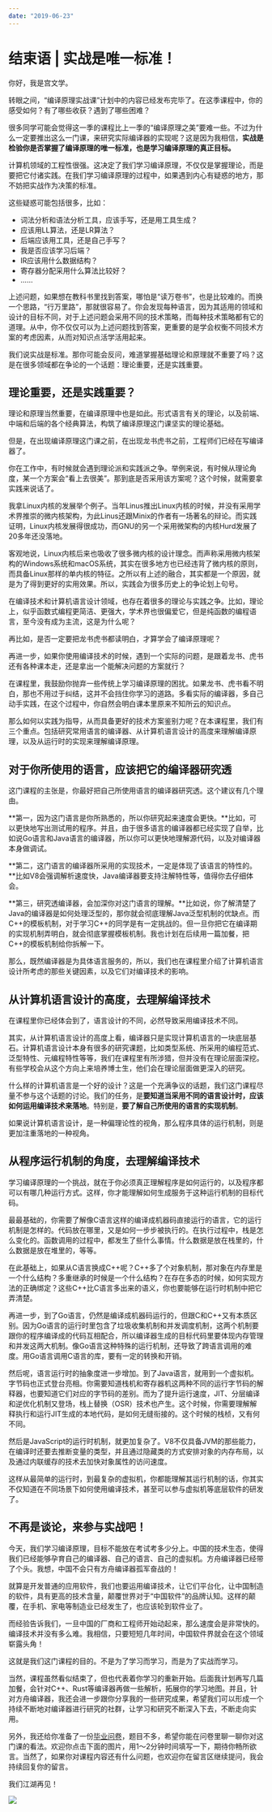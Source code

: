 ```yaml
---
date: "2019-06-23"
---  
```

      
# 结束语 | 实战是唯一标准！
你好，我是宫文学。

转眼之间，“编译原理实战课”计划中的内容已经发布完毕了。在这季课程中，你的感受如何？有了哪些收获？遇到了哪些困难？

很多同学可能会觉得这一季的课程比上一季的“编译原理之美”要难一些。不过为什么一定要推出这么一门课，来研究实际编译器的实现呢？这是因为我相信，**实战是检验你是否掌握了编译原理的唯一标准，也是学习编译原理的真正目标。**

计算机领域的工程性很强。这决定了我们学习编译原理，不仅仅是掌握理论，而是要把它付诸实践。在我们学习编译原理的过程中，如果遇到内心有疑惑的地方，那不妨把实战作为决策的标准。

这些疑惑可能包括很多，比如：

* 词法分析和语法分析工具，应该手写，还是用工具生成？
* 应该用LL算法，还是LR算法？
* 后端应该用工具，还是自己手写？
* 我是否应该学习后端？
* IR应该用什么数据结构？
* 寄存器分配采用什么算法比较好？
* ……

上述问题，如果想在教科书里找到答案，哪怕是“读万卷书”，也是比较难的。而换一个思路，“行万里路”，那就很容易了。你会发现每种语言，因为其适用的领域和设计的目标不同，对于上述问题会采用不同的技术策略，而每种技术策略都有它的道理。从中，你不仅仅可以为上述问题找到答案，更重要的是学会权衡不同技术方案的考虑因素，从而对知识点活学活用起来。

<!-- [[[read_end]]] -->

我们说实战是标准。那你可能会反问，难道掌握基础理论和原理就不重要了吗？这是在很多领域都在争论的一个话题：理论重要，还是实践重要。

## 理论重要，还是实践重要？

理论和原理当然重要，在编译原理中也是如此。形式语言有关的理论，以及前端、中端和后端的各个经典算法，构筑了编译原理这门课坚实的理论基础。

但是，在出现编译原理这门课之前，在出现龙书虎书之前，工程师们已经在写编译器了。

你在工作中，有时候就会遇到理论派和实践派之争。举例来说，有时候从理论角度，某一个方案会“看上去很美”。那到底是否采用该方案呢？这个时候，就需要拿实践来说话了。

我拿Linux内核的发展举个例子。当年Linus推出Linux内核的时候，并没有采用学术界推崇的微内核架构，为此Linus还跟Minix的作者有一场著名的辩论。而实践证明，Linux内核发展得很成功，而GNU的另一个采用微架构的内核Hurd发展了20多年还没落地。

客观地说，Linux内核后来也吸收了很多微内核的设计理念。而声称采用微内核架构的Windows系统和macOS系统，其实在很多地方也已经违背了微内核的原则，而具备Linux那样的单内核的特征。之所以有上述的融合，其实都是一个原因，就是为了得到更好的实用效果。所以，实践会为很多历史上的争论划上句号。

在编译技术和计算机语言设计领域，也存在着很多的理论与实践之争。比如，理论上，似乎函数式编程更简洁、更强大，学术界也很偏爱它，但是纯函数的编程语言，至今没有成为主流，这是为什么呢？

再比如，是否一定要把龙书虎书都读明白，才算学会了编译原理呢？

再进一步，如果你使用编译技术的时候，遇到一个实际的问题，是跟着龙书、虎书还有各种课本走，还是拿出一个能解决问题的方案就行？

在课程里，我鼓励你抛弃一些传统上学习编译原理的困扰。如果龙书、虎书看不明白，那也不用过于纠结，这并不会挡住你学习的道路。多看实际的编译器，多自己动手实践，在这个过程中，你自然会明白课本里原来不知所云的知识点。

那么如何以实践为指导，从而具备更好的技术方案鉴别力呢？在本课程里，我们有三个重点。包括研究常用语言的编译器、从计算机语言设计的高度来理解编译原理，以及从运行时的实现来理解编译原理。

## 对于你所使用的语言，应该把它的编译器研究透

这门课程的主张是，你最好把自己所使用语言的编译器研究透。这个建议有几个理由。

**第一，因为这门语言是你所熟悉的，所以你研究起来速度会更快。**比如，可以更快地写出测试用的程序。并且，由于很多语言的编译器都已经实现了自举，比如说Go语言和Java语言的编译器，所以你可以更快地理解源代码，以及对编译器本身做调试。

**第二，这门语言的编译器所采用的实现技术，一定是体现了该语言的特性的。**比如V8会强调解析速度快，Java编译器要支持注解特性等，值得你去仔细体会。

**第三，研究透编译器，会加深你对这门语言的理解。**比如说，你了解清楚了Java的编译器是如何处理泛型的，那你就会彻底理解Java泛型机制的优缺点。而C++的模板机制，对于学习C++的同学是有一定挑战的。但一旦你把它在编译期的实现机制弄明白，就会彻底掌握模板机制。我也计划在后续用一篇加餐，把C++的模板机制给你拆解一下。

那么，既然编译器是为具体语言服务的，所以，我们也在课程里介绍了计算机语言设计所考虑的那些关键因素，以及它们对编译技术的影响。

## 从计算机语言设计的高度，去理解编译技术

在课程里你已经体会到了，语言设计的不同，必然导致采用编译技术不同。

其实，从计算机语言设计的高度上看，编译器只是实现计算机语言的一块底层基石。计算机语言设计本身有很多的研究课题，比如类型系统、所采用的编程范式、泛型特性、元编程特性等等，我们在课程里有所涉猎，但并没有在理论层面深挖。有些学校会从这个方向上来培养博士生，他们会在理论层面做更深入的研究。

什么样的计算机语言是一个好的设计？这是一个充满争议的话题，我们这门课程尽量不参与这个话题的讨论。我们的任务，是**要知道当采用不同的语言设计时，应该如何运用编译技术来落地**。特别是，**要了解自己所使用的语言的实现机制**。

如果说计算机语言设计，是一种偏理论性的视角，那么程序具体的运行机制，则是更加注重落地的一种视角。

## 从程序运行机制的角度，去理解编译技术

学习编译原理的一个挑战，就在于你必须真正理解程序是如何运行的，以及程序都可以有哪几种运行方式。这样，你才能理解如何生成服务于这种运行机制的目标代码。

最最基础的，你需要了解像C语言这样的编译成机器码直接运行的语言，它的运行机制是怎样的。代码放在哪里，又是如何一步步被执行的。在执行过程中，栈是怎么变化的。函数调用的过程中，都发生了些什么事情。什么数据是放在栈里的，什么数据是放在堆里的，等等。

在此基础上，如果从C语言换成C++呢？C++多了个对象机制，那对象在内存里是一个什么结构？多重继承的时候是一个什么结构？在存在多态的时候，如何实现方法的正确绑定？这些C++比C语言多出来的语义，你也要能够在运行时机制中把它弄清楚。

再进一步，到了Go语言，仍然是编译成机器码运行的，但跟C和C++又有本质区别。因为Go语言的运行时里包含了垃圾收集机制和并发调度机制，这两个机制要跟你的程序编译成的代码互相配合，所以编译器生成的目标代码里要体现内存管理和并发这两大机制。像Go语言这种特殊的运行机制，还导致了跨语言调用的难度。用Go语言调用C语言的库，要有一定的转换和开销。

然后呢，语言运行时的抽象度进一步增加。到了Java语言，就用到一个虚拟机。字节码也正式登台亮相。你需要知道栈机和寄存器机这两种不同的运行字节码的解释器，也要知道它们对应的字节码的差别。而为了提升运行速度，JIT、分层编译和逆优化机制又登场，栈上替换（OSR）技术也产生。这个时候，你需要理解解释执行和运行JIT生成的本地代码，是如何无缝衔接的。这个时候的栈桢，又有何不同。

然后是JavaScript的运行时机制，就更加复杂了。V8不仅具备JVM的那些能力，在编译时还要去推断变量的类型，并且通过隐藏类的方式安排对象的内存布局，以及通过内联缓存的技术去加快对象属性的访问速度。

这样从最简单的运行时，到最复杂的虚拟机，你都能理解其运行机制的话，你其实不仅知道在不同场景下如何使用编译技术，甚至可以参与虚拟机等底层软件的研发了。

## 不再是谈论，来参与实战吧！

今天，我们学习编译原理，目标不能放在考试考多少分上。中国的技术生态，使得我们已经能够孕育自己的编译器、自己的语言、自己的虚拟机。方舟编译器已经带了个头。我想，中国不会只有方舟编译器孤军奋战的！

就算是开发普通的应用软件，我们也要运用编译技术，让它们平台化，让中国制造的软件，具有更高的技术含量，颠覆世界对于“中国软件”的品牌认知。这样的颠覆，在手机、家电等制造业已经发生了，也应该轮到软件业了。

而经验告诉我们，一旦中国的厂商和工程师开始动起来，那么速度会是非常快的。编译技术并没有多么难。我相信，只要短短几年时间，中国软件界就会在这个领域崭露头角！

这就是我们这门课程的目的。不是为了学习而学习，而是为了实战而学习。

当然，课程虽然看似结束了，但也代表着你学习的重新开始。后面我计划再写几篇加餐，会针对C++、Rust等编译器再做一些解析，拓展你的学习地图。并且，针对方舟编译器，我还会进一步跟你分享我的一些研究成果，希望我们可以形成一个持续不断地对编译器进行研究的社群，让学习和研究不断深入下去，不断走向实用。

另外，我还给你准备了一份[毕业问卷](https://jinshuju.net/f/pcwmct)，题目不多，希望你能在问卷里聊一聊你对这门课的看法。欢迎你点击下面的图片，用1～2分钟时间填写一下，期待你畅所欲言。当然了，如果你对课程内容还有什么问题，也欢迎你在留言区继续提问，我会持续回复你的留言。

我们江湖再见！

[![](./httpsstatic001geekbangorgresourceimage430d432997f0854ecc3a9557430a1bd1df0d.jpg)](https://jinshuju.net/f/pcwmct)